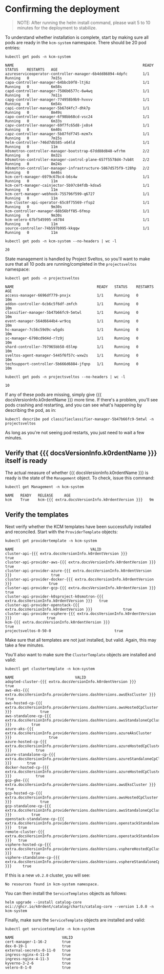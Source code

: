 # Confirming the deployment

> NOTE:
> After running the helm install command, please wait 5 to 10 minutes for the deployment to stabilize.

To understand whether installation is complete, start by making sure all pods are ready in the `kcm-system` namespace. There should be 20 pod entries:

```shell
kubectl get pods -n kcm-system
```

```console
NAME                                                           READY   STATUS    RESTARTS   AGE
azureserviceoperator-controller-manager-6b4dd86894-4dpfc       1/1     Running   0          7m15s
capa-controller-manager-64bbcb9f8-ltj6z                        1/1     Running   0          6m58s
capd-controller-manager-7586b6577c-6w4wq                       1/1     Running   0          7m11s
capg-controller-manager-774958b9b9-hvxvv                       1/1     Running   0          6m54s
capi-controller-manager-5b67d4fc7-dhk7p                        1/1     Running   0          8m49s
capo-controller-manager-6f98bb68cd-vsc24                       1/1     Running   0          6m33s
capv-controller-manager-69f7fc65d8-jx8s4                       1/1     Running   0          6m40s
capz-controller-manager-5b87fdf745-mzm7x                       1/1     Running   0          7m15s
helm-controller-746d7db585-x64ld                               1/1     Running   0          11m
k0smotron-controller-manager-bootstrap-67dd88d848-wfrhm        2/2     Running   0          8m32s
k0smotron-controller-manager-control-plane-657f5578d4-7vb8t    2/2     Running   0          8m24s
k0smotron-controller-manager-infrastructure-5867d575f9-t28hp   2/2     Running   0          6m46s
kcm-cert-manager-6979c67bc4-b6s4w                              1/1     Running   0          11m
kcm-cert-manager-cainjector-5b97c84fdb-kdsw5                   1/1     Running   0          11m
kcm-cert-manager-webhook-755796f599-q6727                      1/1     Running   0          11m
kcm-cluster-api-operator-65c8f75569-rfsp2                      1/1     Running   0          9m30s
kcm-controller-manager-68b56bff85-6fmsp                        1/1     Running   0          9m30s
kcm-velero-67bf545995-x6784                                    1/1     Running   0          11m
source-controller-74b597b995-kkqqw                             1/1     Running   0          11m
```

```shell
kubectl get pods -n kcm-system --no-headers | wc -l
```

```console
20
```

State management is handled by Project Sveltos, so you'll want to make sure that all 10 pods are running/completed in the `projectsveltos` namespace:

```shell
kubectl get pods -n projectsveltos
```

```console
NAME                                      READY   STATUS    RESTARTS   AGE
access-manager-6696df779-pnxjx            1/1     Running   0          10m
addon-controller-6cb6c5f6df-zmfch         1/1     Running   0          10m
classifier-manager-5b47b66fc9-5mtwl       1/1     Running   0          10m
event-manager-564d6644b4-wr9cq            1/1     Running   0          10m
hc-manager-7c56c59d9c-w5gds               1/1     Running   0          10m
sc-manager-6798cd9d4d-r7z9j               1/1     Running   0          10m
shard-controller-797965bb58-65lmp         1/1     Running   0          10m
sveltos-agent-manager-5445f6f57c-wxw2s    1/1     Running   0          10m
techsupport-controller-5b666d6884-jfqnp   1/1     Running   0          10m
```

```shell
kubectl get pods -n projectsveltos --no-headers | wc -l
```

```console
10
```

If any of these pods are missing, simply give {{{ docsVersionInfo.k0rdentName }}} more time. If there's a problem, you'll see pods crashing and restarting, and you can see what's happening by describing the pod, as in:

```shell
kubectl describe pod classifieclassifier-manager-5b47b66fc9-5mtwl -n projectsveltos
```

As long as you're not seeing pod restarts, you just need to wait a few minutes.

## Verify that {{{ docsVersionInfo.k0rdentName }}} itself is ready

The actual measure of whether {{{ docsVersionInfo.k0rdentName }}} is ready is the state of the `Management` object. To check, issue this command:

```shell
kubectl get Management -n kcm-system
```

```console
NAME   READY   RELEASE     AGE
kcm    True    kcm-{{{ extra.docsVersionInfo.k0rdentVersion }}}   9m
```

## Verify the templates

Next verify whether the KCM templates have been successfully installed and reconciled. Start with the `ProviderTemplate` objects:

```shell
kubectl get providertemplate -n kcm-system
```

```console
NAME                                   VALID
cluster-api-{{{ extra.docsVersionInfo.k0rdentVersion }}}                                 true
cluster-api-provider-aws-{{{ extra.docsVersionInfo.k0rdentVersion }}}                    true
cluster-api-provider-azure-{{{ extra.docsVersionInfo.k0rdentVersion }}}                  true
cluster-api-provider-docker-{{{ extra.docsVersionInfo.k0rdentVersion }}}                 true
cluster-api-provider-gcp-{{{ extra.docsVersionInfo.k0rdentVersion }}}                    true
cluster-api-provider-k0sproject-k0smotron-{{{ extra.docsVersionInfo.k0rdentVersion }}}   true
cluster-api-provider-openstack-{{{ extra.docsVersionInfo.k0rdentVersion }}}              true
cluster-api-provider-vsphere-{{{ extra.docsVersionInfo.k0rdentVersion }}}                true
kcm-{{{ extra.docsVersionInfo.k0rdentVersion }}}                                         true
projectsveltos-0-50-0                             true
```

Make sure that all templates are not just installed, but valid. Again, this may take a few minutes.

You'll also want to make sure the `ClusterTemplate` objects are installed and valid:

```shell
kubectl get clustertemplate -n kcm-system
```

```console
NAME                            VALID
adopted-cluster-{{{ extra.docsVersionInfo.k0rdentVersion }}}           true
aws-eks-{{{ extra.docsVersionInfo.providerVersions.dashVersions.awsEksCluster }}}                   true
aws-hosted-cp-{{{ extra.docsVersionInfo.providerVersions.dashVersions.awsHostedCpCluster }}}             true
aws-standalone-cp-{{{ extra.docsVersionInfo.providerVersions.dashVersions.awsStandaloneCpCluster }}}         true
azure-aks-{{{ extra.docsVersionInfo.providerVersions.dashVersions.azureAksCluster }}}                 true
azure-hosted-cp-{{{ extra.docsVersionInfo.providerVersions.dashVersions.azureHostedCpCluster }}}           true
azure-standalone-cp-{{{ extra.docsVersionInfo.providerVersions.dashVersions.azureStandaloneCpCluster }}}       true
docker-hosted-cp-{{{ extra.docsVersionInfo.providerVersions.dashVersions.azureHostedCpCluster }}}           true
gcp-gke-{{{ extra.docsVersionInfo.providerVersions.dashVersions.awsEksCluster }}}                   true
gcp-hosted-cp-{{{ extra.docsVersionInfo.providerVersions.dashVersions.awsHostedCpCluster }}}             true
gcp-standalone-cp-{{{ extra.docsVersionInfo.providerVersions.dashVersions.awsStandaloneCpCluster }}}         true
openstack-standalone-cp-{{{ extra.docsVersionInfo.providerVersions.dashVersions.openstackStandaloneCpCluster }}}   true
remote-cluster-{{{ extra.docsVersionInfo.providerVersions.dashVersions.openstackStandaloneCpCluster }}}   true
vsphere-hosted-cp-{{{ extra.docsVersionInfo.providerVersions.dashVersions.vsphereHostedCpCluster }}}         true
vsphere-standalone-cp-{{{ extra.docsVersionInfo.providerVersions.dashVersions.vsphereStandaloneCpCluster }}}     true
```

If this is a new `v0.2.0` cluster, you will see:

```shell
No resources found in kcm-system namespace.
```

You can then install the `ServiceTemplates` objects as follows:

```shell
helm upgrade --install catalog-core oci://ghcr.io/k0rdent/catalog/charts/catalog-core --version 1.0.0 -n kcm-system
```

Finally, make sure the `ServiceTemplate` objects are installed and valid:

```shell
kubectl get servicetemplate -n kcm-system
```

```console
NAME                      VALID
cert-manager-1-16-2       true
dex-0-19-1                true
external-secrets-0-11-0   true
ingress-nginx-4-11-0      true
ingress-nginx-4-11-3      true
kyverno-3-2-6             true
velero-8-1-0              true
```
